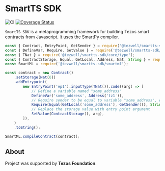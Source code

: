 # SmartTS SDK
![CI](https://github.com/RomarQ/smartts-sdk/workflows/CI/badge.svg)
[![Coverage Status](https://coveralls.io/repos/github/RomarQ/smartts-sdk/badge.svg?branch=main)](https://coveralls.io/github/RomarQ/smartts-sdk?branch=main)

`SmartTS SDK` is a metaprogramming framework for building Tezos smart contracts from Javascript. It uses the SmartPy compiler.

```js
const { Contract, EntryPoint, GetSender } = require('@tezwell/smartts-sdk');
const { DefineVar, Require, SetValue } = require('@tezwell/smartts-sdk/core/command');
const { TNat } = require('@tezwell/smartts-sdk/core/type');
const { ContractStorage, Equal, GetLocal, Address, Nat, String } = require('@tezwell/smartts-sdk/core/expression');
const SmartML = require('@tezwell/smartts-sdk/smartml');

const contract = new Contract()
    .setStorage(Nat(0))
    .addEntrypoint(
        new EntryPoint('ep1').inputType(TNat()).code((arg) => [
            // Define a variable named "some_address"
            DefineVar('some_address', Address('tz1')),
            // Require sender to be equal to variable "some_address", otherwise fail with "Not Admin!"
            Require(Equal(GetLocal('some_address'), GetSender()), String('Not Admin!')),
            // Replace the storage value with entry point argument
            SetValue(ContractStorage(), arg),
        ]),
    )
    .toString();

SmartML.compileContract(contract);
```

## **About**

Project was supported by **Tezos Foundation**.
